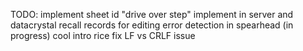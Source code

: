 TODO:
	implement sheet id
	"drive over step" implement in server and datacrystal
	recall records for editing
	error detection in spearhead (in progress)
	cool intro rice
	fix LF vs CRLF issue